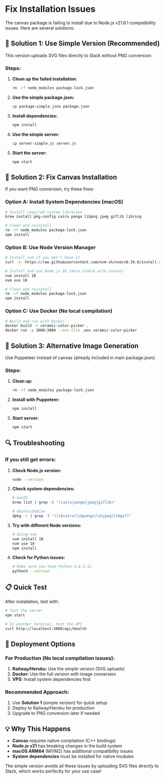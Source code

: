 # Fix Installation Issues

The canvas package is failing to install due to Node.js v21.6.1 compatibility issues. Here are several solutions:

## 🚀 Solution 1: Use Simple Version (Recommended)

This version uploads SVG files directly to Slack without PNG conversion:

### Steps:
1. **Clean up the failed installation:**
   ```bash
   rm -rf node_modules package-lock.json
   ```

2. **Use the simple package.json:**
   ```bash
   cp package-simple.json package.json
   ```

3. **Install dependencies:**
   ```bash
   npm install
   ```

4. **Use the simple server:**
   ```bash
   cp server-simple.js server.js
   ```

5. **Start the server:**
   ```bash
   npm start
   ```

## 🔧 Solution 2: Fix Canvas Installation

If you want PNG conversion, try these fixes:

### Option A: Install System Dependencies (macOS)
```bash
# Install required system libraries
brew install pkg-config cairo pango libpng jpeg giflib librsvg

# Clean and reinstall
rm -rf node_modules package-lock.json
npm install
```

### Option B: Use Node Version Manager
```bash
# Install nvm if you don't have it
curl -o- https://raw.githubusercontent.com/nvm-sh/nvm/v0.39.0/install.sh | bash

# Install and use Node.js 18 (more stable with canvas)
nvm install 18
nvm use 18

# Clean and reinstall
rm -rf node_modules package-lock.json
npm install
```

### Option C: Use Docker (No local compilation)
```bash
# Build and run with Docker
docker build -t ceramic-color-picker .
docker run -p 3000:3000 --env-file .env ceramic-color-picker
```

## 🎯 Solution 3: Alternative Image Generation

Use Puppeteer instead of canvas (already included in main package.json):

### Steps:
1. **Clean up:**
   ```bash
   rm -rf node_modules package-lock.json
   ```

2. **Install with Puppeteer:**
   ```bash
   npm install
   ```

3. **Start server:**
   ```bash
   npm start
   ```

## 🔍 Troubleshooting

### If you still get errors:

1. **Check Node.js version:**
   ```bash
   node --version
   ```

2. **Check system dependencies:**
   ```bash
   # macOS
   brew list | grep -E "(cairo|pango|jpeg|giflib)"
   
   # Ubuntu/Debian
   dpkg -l | grep -E "(libcairo|libpango|libjpeg|libgif)"
   ```

3. **Try with different Node versions:**
   ```bash
   # Using nvm
   nvm install 18
   nvm use 18
   npm install
   ```

4. **Check for Python issues:**
   ```bash
   # Make sure you have Python 3.8-3.11
   python3 --version
   ```

## 📋 Quick Test

After installation, test with:

```bash
# Test the server
npm start

# In another terminal, test the API
curl http://localhost:3000/api/health
```

## 🚀 Deployment Options

### For Production (No local compilation issues):

1. **Railway/Heroku:** Use the simple version (SVG uploads)
2. **Docker:** Use the full version with image conversion
3. **VPS:** Install system dependencies first

### Recommended Approach:
1. Use **Solution 1** (simple version) for quick setup
2. Deploy to Railway/Heroku for production
3. Upgrade to PNG conversion later if needed

## 💡 Why This Happens

- **Canvas** requires native compilation (C++ bindings)
- **Node.js v21** has breaking changes in the build system
- **macOS ARM64** (M1/M2) has additional compatibility issues
- **System dependencies** must be installed for native modules

The simple version avoids all these issues by uploading SVG files directly to Slack, which works perfectly for your use case!
